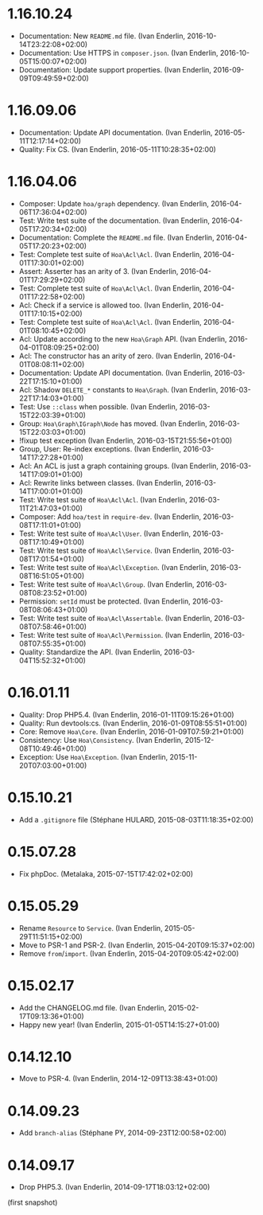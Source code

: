 # 1.16.10.24

  * Documentation: New `README.md` file. (Ivan Enderlin, 2016-10-14T23:22:08+02:00)
  * Documentation: Use HTTPS in `composer.json`. (Ivan Enderlin, 2016-10-05T15:00:07+02:00)
  * Documentation: Update support properties. (Ivan Enderlin, 2016-09-09T09:49:59+02:00)

# 1.16.09.06

  * Documentation: Update API documentation. (Ivan Enderlin, 2016-05-11T12:17:14+02:00)
  * Quality: Fix CS. (Ivan Enderlin, 2016-05-11T10:28:35+02:00)

# 1.16.04.06

  * Composer: Update `hoa/graph` dependency. (Ivan Enderlin, 2016-04-06T17:36:04+02:00)
  * Test: Write test suite of the documentation. (Ivan Enderlin, 2016-04-05T17:20:34+02:00)
  * Documentation: Complete the `README.md` file. (Ivan Enderlin, 2016-04-05T17:20:23+02:00)
  * Test: Complete test suite of `Hoa\Acl\Acl`. (Ivan Enderlin, 2016-04-01T17:30:01+02:00)
  * Assert: Asserter has an arity of 3. (Ivan Enderlin, 2016-04-01T17:29:29+02:00)
  * Test: Complete test suite of `Hoa\Acl\Acl`. (Ivan Enderlin, 2016-04-01T17:22:58+02:00)
  * Acl: Check if a service is allowed too. (Ivan Enderlin, 2016-04-01T17:10:15+02:00)
  * Test: Complete test suite of `Hoa\Acl\Acl`. (Ivan Enderlin, 2016-04-01T08:10:45+02:00)
  * Acl: Update according to the new `Hoa\Graph` API. (Ivan Enderlin, 2016-04-01T08:09:25+02:00)
  * Acl: The constructor has an arity of zero. (Ivan Enderlin, 2016-04-01T08:08:11+02:00)
  * Documentation: Update API documentation. (Ivan Enderlin, 2016-03-22T17:15:10+01:00)
  * Acl: Shadow `DELETE_*` constants to `Hoa\Graph`. (Ivan Enderlin, 2016-03-22T17:14:03+01:00)
  * Test: Use `::class` when possible. (Ivan Enderlin, 2016-03-15T22:03:39+01:00)
  * Group: `Hoa\Graph\IGraph\Node` has moved. (Ivan Enderlin, 2016-03-15T22:03:03+01:00)
  * !fixup test exception (Ivan Enderlin, 2016-03-15T21:55:56+01:00)
  * Group, User: Re-index exceptions. (Ivan Enderlin, 2016-03-14T17:27:28+01:00)
  * Acl: An ACL is just a graph containing groups. (Ivan Enderlin, 2016-03-14T17:09:01+01:00)
  * Acl: Rewrite links between classes. (Ivan Enderlin, 2016-03-14T17:00:01+01:00)
  * Test: Write test suite of `Hoa\Acl\Acl`. (Ivan Enderlin, 2016-03-11T21:47:03+01:00)
  * Composer: Add `hoa/test` in `require-dev`. (Ivan Enderlin, 2016-03-08T17:11:01+01:00)
  * Test: Write test suite of `Hoa\Acl\User`. (Ivan Enderlin, 2016-03-08T17:10:49+01:00)
  * Test: Write test suite of `Hoa\Acl\Service`. (Ivan Enderlin, 2016-03-08T17:01:54+01:00)
  * Test: Write test suite of `Hoa\Acl\Exception`. (Ivan Enderlin, 2016-03-08T16:51:05+01:00)
  * Test: Write test suite of `Hoa\Acl\Group`. (Ivan Enderlin, 2016-03-08T08:23:52+01:00)
  * Permission: `setId` must be protected. (Ivan Enderlin, 2016-03-08T08:06:43+01:00)
  * Test: Write test suite of `Hoa\Acl\Assertable`. (Ivan Enderlin, 2016-03-08T07:58:46+01:00)
  * Test: Write test suite of `Hoa\Acl\Permission`. (Ivan Enderlin, 2016-03-08T07:55:35+01:00)
  * Quality: Standardize the API. (Ivan Enderlin, 2016-03-04T15:52:32+01:00)

# 0.16.01.11

  * Quality: Drop PHP5.4. (Ivan Enderlin, 2016-01-11T09:15:26+01:00)
  * Quality: Run devtools:cs. (Ivan Enderlin, 2016-01-09T08:55:51+01:00)
  * Core: Remove `Hoa\Core`. (Ivan Enderlin, 2016-01-09T07:59:21+01:00)
  * Consistency: Use `Hoa\Consistency`. (Ivan Enderlin, 2015-12-08T10:49:46+01:00)
  * Exception: Use `Hoa\Exception`. (Ivan Enderlin, 2015-11-20T07:03:00+01:00)

# 0.15.10.21

  * Add a `.gitignore` file (Stéphane HULARD, 2015-08-03T11:18:35+02:00)

# 0.15.07.28

  * Fix phpDoc. (Metalaka, 2015-07-15T17:42:02+02:00)

# 0.15.05.29

  * Rename `Resource` to `Service`. (Ivan Enderlin, 2015-05-29T11:51:15+02:00)
  * Move to PSR-1 and PSR-2. (Ivan Enderlin, 2015-04-20T09:15:37+02:00)
  * Remove `from`/`import`. (Ivan Enderlin, 2015-04-20T09:05:42+02:00)

# 0.15.02.17

  * Add the CHANGELOG.md file. (Ivan Enderlin, 2015-02-17T09:13:36+01:00)
  * Happy new year! (Ivan Enderlin, 2015-01-05T14:15:27+01:00)

# 0.14.12.10

  * Move to PSR-4. (Ivan Enderlin, 2014-12-09T13:38:43+01:00)

# 0.14.09.23

  * Add `branch-alias` (Stéphane PY, 2014-09-23T12:00:58+02:00)

# 0.14.09.17

  * Drop PHP5.3. (Ivan Enderlin, 2014-09-17T18:03:12+02:00)

(first snapshot)
